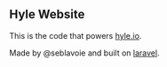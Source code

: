 ## Hyle Website

This is the code that powers [hyle.io](http://hyle.io).

Made by @seblavoie and built on [laravel](http://laravel.com).